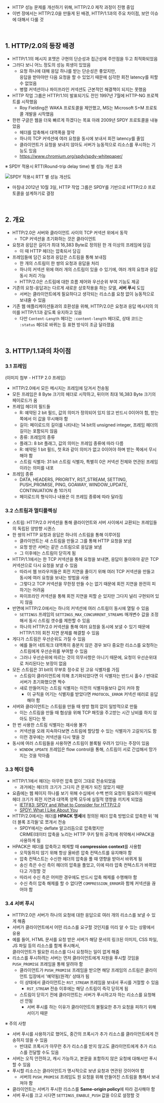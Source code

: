 - HTTP 성능 문제를 개선하기 위해, HTTP/2.0 제작 과정이 진행 중임
- 이번 장에서는 HTTP/2.0을 만들게 된 배경, HTTP/1.1과의 주요 차이점, 보안 이슈에 대해서 다룰 것

<br>

## 1. HTTP/2.0의 등장 배경

- HTTP/1.1의 메시지 포맷은 구현의 단순성과 접근성에 주안점을 두고 최적화되었음
- 그러다 보니 어느 정도의 성능 희생이 있었음
  - 요청 하나에 대해 응답 하나를 받는 단순성은 좋았지만,<br>응답을 받아야만 다음 요청을 할 수 있었기 때문에 심각한 회전 latency를 피할 수 없었음
  - 병렬 커넥션이나 파이프라인 커넥션도 근본적인 해결책이 되지는 못했음
- HTTP 작업 그룹은 HTTP/1.1이 발표되기도 전인 1997년 7월에 HTTP-NG 프로젝트를 시작했음
  - Roy Fielding은 WAKA 프로토콜을 제안했고, MS는 Microsoft S+M 프로토콜 개발을 시작했음
- 한펀 구글은 웹을 더욱 빠르게 하겠다는 목표 아래 2009년 SPDY 프로토콜을 내놓았음
  - 헤더를 압축해서 대역폭을 절약
  - 하나의 TCP 커넥션에 여러 요청을 동시에 보내서 회전 latency를 줄임
  - 클라이언트가 요청을 보내지 않아도 서버가 능동적으로 리소스를 푸시하는 기능도 있음
  - https://www.chromium.org/spdy/spdy-whitepaper/

※ SPDY 적용시 RTT(Round-trip delay time) 별 성능 개선 효과

![SPDY 적용시 RTT 별 성능 개선도](https://user-images.githubusercontent.com/75058239/204066038-ce61c0e4-aae3-4244-b1a5-150ab0cf612a.png)

- 마침내 2012년 10월 3일, HTTP 작업 그룹은 SPDY를 기반으로 HTTP/2.0 프로토콜을 설계하기로 결정

<br>

## 2. 개요

- HTTP/2.0은 서버와 클라이언트 사이의 TCP 커넥션 위에서 동작
  - TCP 커넥션을 초기화하는 것은 클라이언트
- 요청과 응답은 길이가 최대 16,383 Byte로 정의된 한 개 이상의 프레임에 담김
  - 이 때 HTTP 헤더는 압축되서 담김
- 프레임들에 담긴 요청과 응답은 스트림을 통해 보내짐
  - 한 개의 스트림이 한 쌍의 요청과 응답을 처리
  - 하나의 커넥션 위에 여러 개의 스트림이 있을 수 있기에, 여러 개의 요청과 응답 동시 처리 가능
  - HTTP/2.0은 스트림에 대한 흐름 제어와 우선순위 부여 기능도 제공
- 기존의 요청-응답과는 다르게 새로운 상호작용을 하는 모델, **서버 푸시** 도입
  - 서버는 클라이언트에게 필요하다고 생각되는 리소스를 요청 없이 능동적으로 보내줄 수 있음
- 기존 웹 애플리케이션들과의 호환성을 위해, HTTP/2.0은 요청과 응답 메시지의 의미를 HTTP/1.1과 같도록 유지하고 있음
  - 다만 `Content-Length` 헤더는 `:content-length` 헤더로, 상태 코드는 `:status` 헤더로 바뀌는 등 표현 방식이 조금 달라졌음

<br>

## 3. HTTP/1.1과의 차이점

### 3.1 프레임

(이미지 첨부 - HTTP 2.0 프레임)

- HTTP/2.0에서 모든 메시지는 프레임에 담겨서 전송됨
- 모든 프레임은 8 Byte 크기의 헤더로 시작하고, 뒤이어 최대 16,383 Byte 크기의 페이로드가 옴
- 프레임 헤더의 필드들
  - R: 예약된 2 bit 필드, 값의 의미가 정의되어 있지 않고 반드시 0이어야 함, 받는 쪽에서 이 값을 무시해야 함
  - 길이: 페이로드의 길이를 나타내는 14 bit의 unsigned integer, 프레임 헤더의 길이는 포함되지 않음
  - 종류: 프레임의 종류
  - 플래그: 8 bit 플래그, 값의 의미는 프레임 종류에 따라 다름
  - R: 예약된 1 bit 필드, 첫 R과 같이 의미가 없고 0이어야 하며 받는 쪽에서 무시해야 함
  - 스트림 식별자: 31 bit 스트림 식별자, 특별히 0은 커넥션 전체와 연관된 프레임이라는 의미를 내포
- 프레임 종류
  - DATA, HEADERS, PRIORITY, RST_STREAM, SETTING, PUSH_PROMISE, PING, GOAWAY, WINDOW_UPDATE, CONTINUATION 총 10가지
  - 페이로드의 형식이나 내용은 이 프레임 종류에 따라 달라짐

### 3.2 스트림과 멀티플렉싱

- 스트림: HTTP/2.0 커넥션을 통해 클라이언트와 서버 사이에서 교환되는 프레임들의 독립된 양방향 시퀀스
- 한 쌍의 HTTP 요청과 응답은 하나의 스트림을 통해 이루어짐
  - 클라이언트는 새 스트림을 만들고 그를 통해 HTTP 요청을 보냄
  - 요청 받은 서버는 같은 스트림으로 응답을 보냄
  - 그 이후에는 스트림이 닫히게 됨
- HTTP/1.1에서는 한 TCP 커넥션을 통해 요청을 보내면, 응답이 돌아와야 같은 TCP 커넥션으로 다시 요청을 보낼 수 있음
  - 따라서 웹 브라우저들은 회전 지연을 줄이기 위해 여러 TCP 커넥션을 만들고 동시에 여러 요청을 보내는 방법을 사용
  - 그렇다고 TCP 커넥션을 무한정 만들 수는 없기 때문에 회전 지연을 완전히 피하기는 어려움
  - 파이프라인 커넥션을 통해 회전 지연을 피할 순 있지만 그다지 널리 구현되어 있지 않음
- 반면에 HTTP/2.0에서는 하나의 커넥션에 여러 스트림이 동시에 열릴 수 있음
  - `SETTINGS` 프레임의 `SETTINGS_MAX_CONCURRENT_STREAMS` 매개변수 값을 조정해서 동시 스트림 갯수를 제한할 수 있음
  - 하나의 HTTP/2.0 커넥션을 통해 여러 요청을 동시에 보낼 수 있기 때문에 HTTP/1.1의 회전 지연 문제를 해결할 수 있음
- 게다가 스트림은 우선순위도 가질 수 있음
  - 예를 들어 네트워크 대역폭이 충분치 않은 경우 보다 중요한 리소스를 요청하는 스트림에게 우선순위를 부여할 수 있음
  - 그러나 우선순위에 따르는 것이 의무사항은 아니기 때문에, 요청이 우선순위대로 처리된다는 보장이 없음
- 모든 스트림은 31 bit의 무부호 정수로 된 고유 식별자를 가짐
  - 스트림이 클라이언트에 의해 초기화되었다면 이 식별자는 반드시 홀수 / 반대로 서버가 초기화했으면 짝수
  - 새로 만들어지는 스트림 식별자는 이전의 식별자들보다 값이 커야 함
    - 이 규칙을 어기는 식별자를 받았다면 `PROTOCOL_ERROR` 커넥션 에러로 응답해야 함
- 서버와 클라이언트는 스트림을 만들 때 쌍방 협의 없이 일방적으로 만듦
  - 이는 스트림을 만들 때 협상을 위해 TCP 패킷을 주고받는 시간 낭비를 하지 않아도 된다는 뜻
- 한 번 사용한 스트림 식별자는 재사용 불가
  - 커넥션을 오래 지속하다보면 스트림에 할당할 수 있는 식별자가 고갈되기도 함
  - 이런 경우에는 커넥션을 다시 맺을 것
- 동시에 여러 스트림들을 사용하면 스트림이 블록될 우려가 있다는 주장이 있음
  - `WINDOW_UPDATE` 프레임은 flow control을 통해, 스트림이 서로 간섭해서 망가지는 것을 막아줌

### 3.3 헤더 압축

- HTTP/1.1에서 헤더는 아무런 압축 없이 그대로 전송되었음
  - 과거에는 헤더의 크기가 그다지 큰 문제가 되진 않았기 때문
- 요즘에는 웹 페이지 하나를 보기 위해 수십에서 수백 번의 요청이 필요하기 때문에<br>헤더 크기가 회전 지연과 대역폭 양쪽 모두에 실질적 영향을 끼치게 되었음
  - [IETF83: SPDY and What to Consider for HTTP/2.0](http://www.ietf.org/proceedings/83/slides/slides-83-httpbis-3)
  - [SPDY: What I Like About You](http://bitsup.blogspot.com/2011/09/spdy-what-i-like-about-you.html)
- HTTP/2.0에서는 헤더를 **HPACK 명세**에 정의된 헤더 압축 방법으로 압축한 뒤 '헤더 블록 조각들'로 쪼개서 전송
  - SPDY에서는 deflate 알고리듬으로 압축했지만<br>CRIME(데이터 압축을 노리는 HTTP 쿠키 탈취 공격)에 취약해서 HPACK을 사용하게 됨
- HPACK은 헤더를 압축하고 해제할 때 **compression context**를 사용함
  - 오작동하지 않기 위해 항상 올바른 압축 컨텍스트를 유지해야 함
  - 압축 컨텍스트는 수신한 헤더의 압축을 풀 때 영향을 받아서 바뀌게 됨
  - 송신 측은 수신 측이 헤더의 압축을 풀었고, 이에 따라 압축 컨텍스트가 바뀌었다고 가정할 것
  - 따라서 수신 측은 어떠한 경우에도 반드시 압축 해제를 수행해야 함
  - 수신 측이 압축 해제를 할 수 없다면 `COMPRESSION_ERROR`와 함께 커넥션을 끊어야 함

### 3.4 서버 푸시

- HTTP/2.0은 서버가 하나의 요청에 대한 응답으로 여러 개의 리소스를 보낼 수 있게 해줌
- 서버가 클라이언트에서 어떤 리소스를 요구할 것인지를 미리 알 수 있는 상황에서 유용
- 예를 들어, HTML 문서를 요청 받은 서버가 해당 문서의 링크된 이미지, CSS 파일, JS 파일 등의 리소스를 함께 푸시해서,<br>클라이언트가 필요한 리소스를 다시 요청하는 일이 없게 해줌
- 리소스를 푸시하려는 서버는 먼저 클라이언트에게 자원을 푸시할 것임을 `PUSH_PROMISE` 프레임을 통해 알려야 함
  - 클라이언트가 `PUSH_PROMISE` 프레임을 받으면 해당 프레임의 스트림은 클라이언트 입장에서 '예약됨(원격)' 상태가 됨
  - 이 상태에서 클라이언트는 `RST_STREAM` 프레임을 보내서 푸시를 거절할 수 있음
    - `RST_STREAM` 전송 이후에는 해당 스트림이 즉각 닫히게 됨
  - 스트림이 닫히기 전에 클라이언트는 서버가 푸시하고자 하는 리소스를 요청해선 안됨
    - 서버 푸시를 하는 이유가 클라이언트의 불필요한 추가 요청을 피하기 위해서이기 때문

※ 주의 사항

- 서버 푸시를 사용하기로 했어도, 중간의 프록시가 추가 리소스를 클라이언트에게 전송하지 않을 수 있음
  - 반대로 프록시가 아무런 추가 리소스를 받지 않고도 클라이언트에게 추가 리소스를 전달할 수도 있음
- 서버는 오직 안전하고, 캐시 가능하고, 본문을 포함하지 않은 요청에 대해서만 푸시할 수 있음
- 푸시할 리소스는 클라이언트가 명시적으로 보낸 요청과 연관된 것이어야 함
  - 서버의 `PUSH_PROMISE` 프레임도 원 요청을 위해 만들어진 스트림을 통해서 보내져야 함
- 클라이언트는 서버가 푸시한 리소스를 **Same-origin policy**에 따라 검사해야 함
- 서버 푸시를 끄고 시다면 `SETTINGS_ENABLE_PUSH` 값을 0으로 설정할 것

